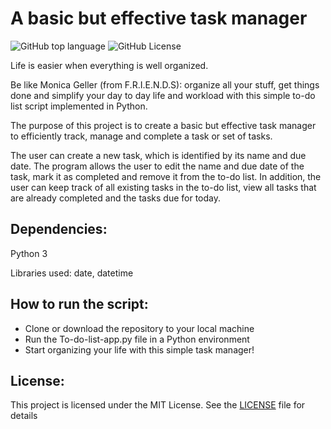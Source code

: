 # A basic but effective task manager
![GitHub top language](https://img.shields.io/github/languages/top/herrerovir/To-do-list-app) ![GitHub License](https://img.shields.io/github/license/herrerovir/To-do-list-app)

Life is easier when everything is well organized. 

Be like Monica Geller (from F.R.I.E.N.D.S): organize all your stuff, get things done and simplify your day to day life and workload with this simple to-do list script implemented in Python. 

The purpose of this project is to create a basic but effective task manager to efficiently track, manage and complete a task or set of tasks. 

The user can create a new task, which is identified by its name and due date. The program allows the user to edit the name and due date of the task, mark it as completed and remove it from the to-do list. In addition, the user can keep track of all existing tasks in the to-do list, view all tasks that are already completed and the tasks due for today. 

## Dependencies:
Python 3

Libraries used: date, datetime

## How to run the script:
* Clone or download the repository to your local machine
* Run the To-do-list-app.py file in a Python environment
* Start organizing your life with this simple task manager!

## License:
This project is licensed under the MIT License. See the [LICENSE](LICENSE)  file for details
